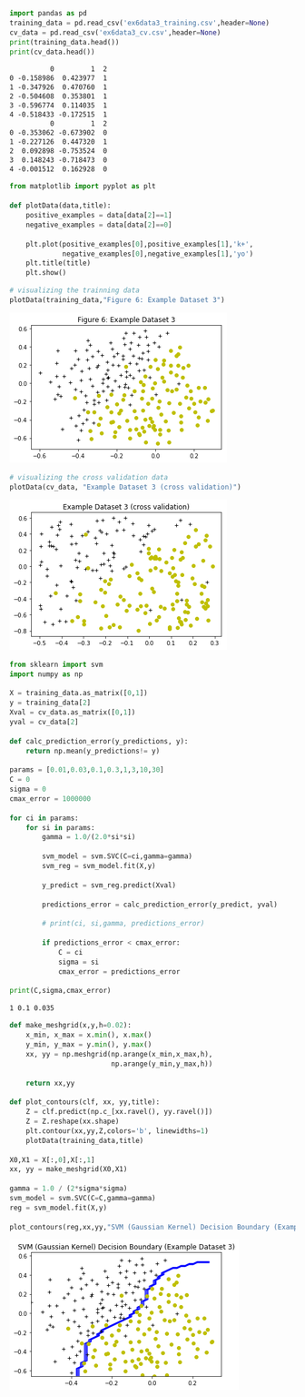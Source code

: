 

```python
import pandas as pd
training_data = pd.read_csv('ex6data3_training.csv',header=None)
cv_data = pd.read_csv('ex6data3_cv.csv',header=None)
print(training_data.head())
print(cv_data.head())
```

              0         1  2
    0 -0.158986  0.423977  1
    1 -0.347926  0.470760  1
    2 -0.504608  0.353801  1
    3 -0.596774  0.114035  1
    4 -0.518433 -0.172515  1
              0         1  2
    0 -0.353062 -0.673902  0
    1 -0.227126  0.447320  1
    2  0.092898 -0.753524  0
    3  0.148243 -0.718473  0
    4 -0.001512  0.162928  0



```python
from matplotlib import pyplot as plt

def plotData(data,title):
    positive_examples = data[data[2]==1]
    negative_examples = data[data[2]==0]
    
    plt.plot(positive_examples[0],positive_examples[1],'k+',
             negative_examples[0],negative_examples[1],'yo')
    plt.title(title)
    plt.show()
```


```python
# visualizing the trainning data
plotData(training_data,"Figure 6: Example Dataset 3")
```


![png](output_2_0.png)



```python
# visualizing the cross validation data
plotData(cv_data, "Example Dataset 3 (cross validation)")
```


![png](output_3_0.png)



```python
from sklearn import svm
import numpy as np

X = training_data.as_matrix([0,1])
y = training_data[2]
Xval = cv_data.as_matrix([0,1])
yval = cv_data[2]

def calc_prediction_error(y_predictions, y):
    return np.mean(y_predictions!= y)

params = [0.01,0.03,0.1,0.3,1,3,10,30]
C = 0
sigma = 0
cmax_error = 1000000

for ci in params:
    for si in params:
        gamma = 1.0/(2.0*si*si)
        
        svm_model = svm.SVC(C=ci,gamma=gamma)
        svm_reg = svm_model.fit(X,y)

        y_predict = svm_reg.predict(Xval)

        predictions_error = calc_prediction_error(y_predict, yval)
        
        # print(ci, si,gamma, predictions_error)
        
        if predictions_error < cmax_error:
            C = ci
            sigma = si
            cmax_error = predictions_error

print(C,sigma,cmax_error)
```

    1 0.1 0.035



```python
def make_meshgrid(x,y,h=0.02):
    x_min, x_max = x.min(), x.max()
    y_min, y_max = y.min(), y.max()
    xx, yy = np.meshgrid(np.arange(x_min,x_max,h),
                         np.arange(y_min,y_max,h))
    
    return xx,yy

def plot_contours(clf, xx, yy,title):
    Z = clf.predict(np.c_[xx.ravel(), yy.ravel()])
    Z = Z.reshape(xx.shape)
    plt.contour(xx,yy,Z,colors='b', linewidths=1)
    plotData(training_data,title)
    
X0,X1 = X[:,0],X[:,1]
xx, yy = make_meshgrid(X0,X1)

gamma = 1.0 / (2*sigma*sigma)
svm_model = svm.SVC(C=C,gamma=gamma)
reg = svm_model.fit(X,y)

plot_contours(reg,xx,yy,"SVM (Gaussian Kernel) Decision Boundary (Example Dataset 3)")

```


![png](output_5_0.png)

